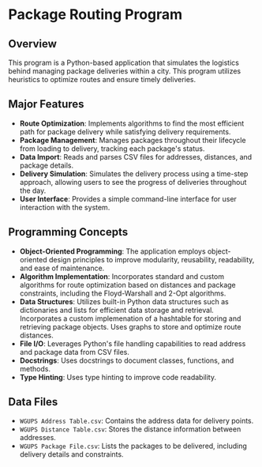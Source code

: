 # Package Routing Program

## Overview

This program is a Python-based application that simulates the logistics behind managing package deliveries within a city. This program utilizes heuristics to optimize routes and ensure timely deliveries.

## Major Features

- **Route Optimization**: Implements algorithms to find the most efficient path for package delivery while satisfying delivery requirements.
- **Package Management**: Manages packages throughout their lifecycle from loading to delivery, tracking each package's status.
- **Data Import**: Reads and parses CSV files for addresses, distances, and package details.
- **Delivery Simulation**: Simulates the delivery process using a time-step approach, allowing users to see the progress of deliveries throughout the day.
- **User Interface**: Provides a simple command-line interface for user interaction with the system.

## Programming Concepts

- **Object-Oriented Programming**: The application employs object-oriented design principles to improve modularity, reusability, readability, and ease of maintenance.
- **Algorithm Implementation**: Incorporates standard and custom algorithms for route optimization based on distances and package constraints, including the Floyd-Warshall and 2-Opt algorithms.
- **Data Structures**: Utilizes built-in Python data structures such as dictionaries and lists for efficient data storage and retrieval. Incorporates a custom implemenation of a hashtable for storing and retrieving package objects. Uses graphs to store and optimize route distances.
- **File I/O**: Leverages Python's file handling capabilities to read address and package data from CSV files.
- **Docstrings**: Uses docstrings to document classes, functions, and methods.
- **Type Hinting**: Uses type hinting to improve code readability.

## Data Files

- `WGUPS Address Table.csv`: Contains the address data for delivery points.
- `WGUPS Distance Table.csv`: Stores the distance information between addresses.
- `WGUPS Package File.csv`: Lists the packages to be delivered, including delivery details and constraints.
